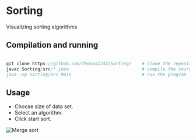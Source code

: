 # Sorting

Visualizing sorting algorithms

## Compilation and running

```javascript

git clone https://github.com/thomas1242/Sorting/    # clone the repository   
javac Sorting/src/*.java                            # compile the source code
java -cp Sorting/src Main                           # run the program         

```

## Usage

* Choose size of data set.<br>
* Select an algorithm.<br>
* Click start sort.<br>

![Merge sort](images/colorSorts.gif)